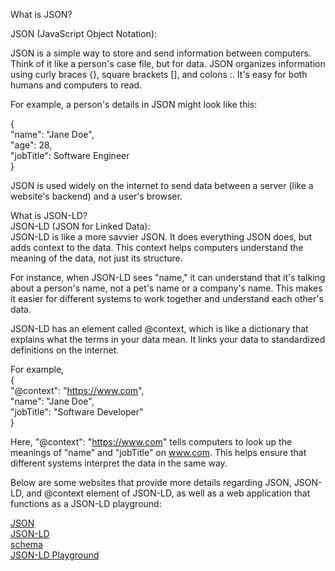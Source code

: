 What is JSON? <br />

JSON (JavaScript Object Notation): <br />

JSON is a simple way to store and send information between computers. Think of it like a person's case file, but for data. JSON organizes information using curly braces {}, square brackets [], and colons :. It's easy for both humans and computers to read. <br />

For example, a person's details in JSON might look like this: <br />

{ <br />
   "name": "Jane Doe", <br />
   "age": 28, <br />
   "jobTitle": Software Engineer <br />
} <br />

JSON is used widely on the internet to send data between a server (like a website's backend) and a user's browser. <br />


What is JSON-LD? <br />
JSON-LD (JSON for Linked Data): <br />
JSON-LD is like a more savvier JSON. It does everything JSON does, but adds context to the data. This context helps computers understand the meaning of the data, not just its structure. <br />

For instance, when JSON-LD sees "name," it can understand that it's talking about a person's name, not a pet's name or a company's name. This makes it easier for different systems to work together and understand each other's data. <br />

JSON-LD has an element called @context, which is  like a dictionary that explains what the terms in your data mean. It links your data to standardized definitions on the internet. <br />

For example, <br />
{ <br />
  "@context": "https://www.com", <br />
  "name": "Jane Doe", <br />
  "jobTitle": "Software Developer" <br />
} <br />

Here, "@context": "https://www.com" tells computers to look up the meanings of "name" and "jobTitle" on www.com. This helps ensure that different systems interpret the data in the same way. <br />

Below are some websites that provide more details regarding JSON, JSON-LD, and @context element of JSON-LD, as well as a web application that functions as a JSON-LD playground: <br />

[JSON](json.org) <br />
[JSON-LD](json-ld.org) <br />
[schema](schema.org) <br />
[JSON-LD Playground](https://json-ld.org/playground/)  <br />